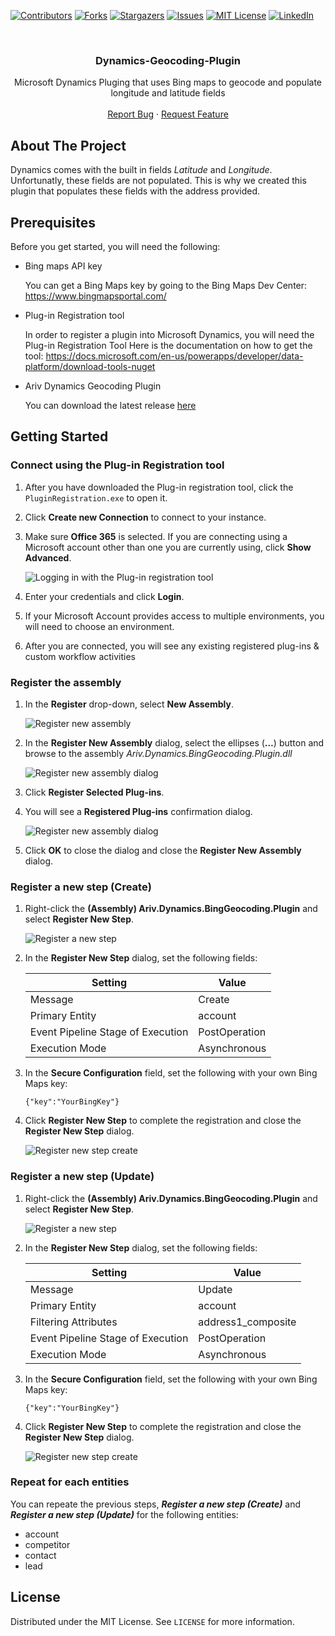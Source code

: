 
[![Contributors][contributors-shield]][contributors-url]
[![Forks][forks-shield]][forks-url]
[![Stargazers][stars-shield]][stars-url]
[![Issues][issues-shield]][issues-url]
[![MIT License][license-shield]][license-url]
[![LinkedIn][linkedin-shield]][linkedin-url]

<br />
<p align="center">
  <h3 align="center">Dynamics-Geocoding-Plugin</h3>

  <p align="center">
    Microsoft Dynamics Pluging that uses Bing maps to geocode and populate longitude and latitude fields
    <br />
    <br />
    <a href="https://github.com/othneildrew/Best-README-Template/issues">Report Bug</a>
    ·
    <a href="https://github.com/othneildrew/Best-README-Template/issues">Request Feature</a>
  </p>
</p>

## About The Project
Dynamics comes with the built in fields *Latitude* and *Longitude*. Unfortunatly, these fields are not populated. This is why we created this plugin that populates these fields with the address provided.

## Prerequisites
Before you get started, you will need the following:

 - Bing maps API key

	You can get a Bing Maps key by going to the Bing Maps Dev Center: 
	https://www.bingmapsportal.com/
	
 - Plug-in Registration tool
 
	In order to register a plugin into Microsoft Dynamics, you will need the Plug-in Registration Tool
	Here is the documentation on how to get the tool: 
	https://docs.microsoft.com/en-us/powerapps/developer/data-platform/download-tools-nuget

 - Ariv Dynamics Geocoding Plugin

 	You can download the latest release [here](https://github.com/ariv-inc/Dynamics-Geocoding-Plugin/releases/latest)
	
###

## Getting Started
### Connect using the Plug-in Registration tool

1.  After you have downloaded the Plug-in registration tool, click the  `PluginRegistration.exe`  to open it.
    
2.  Click  **Create new Connection**  to connect to your instance.
    
3.  Make sure  **Office 365**  is selected. If you are connecting using a Microsoft account other than one you are currently using, click  **Show Advanced**.

    ![Logging in with the Plug-in registration tool](https://docs.microsoft.com/en-us/powerapps/developer/data-platform/media/tutorial-write-plug-in-prt-login.png)
    
4.  Enter your credentials and click  **Login**.
    
5.  If your Microsoft Account provides access to multiple environments, you will need to choose an environment.
    
6.  After you are connected, you will see any existing registered plug-ins & custom workflow activities
    
   ### Register the assembly

1.  In the  **Register**  drop-down, select  **New Assembly**. 
    
    ![Register new assembly][register-new-assembly]
    
2.  In the  **Register New Assembly**  dialog, select the ellipses (**…**) button and browse to the assembly *Ariv.Dynamics.BingGeocoding.Plugin.dll*  
    
    ![Register new assembly dialog][register-new-assembly2]
    
3.  Click  **Register Selected Plug-ins**.
    
4.  You will see a  **Registered Plug-ins**  confirmation dialog.
     
    ![Register new assembly dialog][register-new-assembly-confirmation]
     
5.  Click  **OK**  to close the dialog and close the  **Register New Assembly**  dialog.

### Register a new step (Create)

1.  Right-click the  **(Assembly) Ariv.Dynamics.BingGeocoding.Plugin**  and select  **Register New Step**.
    
    ![Register a new step][register-new-step]
    
2.  In the  **Register New Step**  dialog, set the following fields:
       
    | Setting | Value |
    |--|--|
    | Message | Create |
    | Primary Entity| account |
    | Event Pipeline Stage of Execution | PostOperation |
    | Execution Mode | Asynchronous |
    
 3. In the  **Secure Configuration** field, set the following with your own Bing Maps key:

    `{"key":"YourBingKey"}`

4.  Click  **Register New Step**  to complete the registration and close the  **Register New Step**  dialog.

    ![Register new step create][register-new-step-create]

### Register a new step (Update)

1.  Right-click the  **(Assembly) Ariv.Dynamics.BingGeocoding.Plugin**  and select  **Register New Step**.   
    
    ![Register a new step][register-new-step]
    
2.  In the  **Register New Step**  dialog, set the following fields:
       
    | Setting | Value |
    |--|--|
    | Message | Update |
    | Primary Entity| account |
    | Filtering Attributes | address1_composite |
    | Event Pipeline Stage of Execution | PostOperation |
    | Execution Mode | Asynchronous |
    
3.  In the  **Secure Configuration** field, set the following with your own Bing Maps key:

    `{"key":"YourBingKey"}`

4.  Click  **Register New Step**  to complete the registration and close the  **Register New Step**  dialog.

    ![Register new step create][register-new-step-update]

### Repeat for each entities
You can repeate the previous steps, ***Register a new step (Create)*** and ***Register a new step (Update)*** for the following entities:
 - account
 - competitor
 - contact
 - lead

## License

Distributed under the MIT License. See `LICENSE` for more information.

[contributors-shield]: https://img.shields.io/github/contributors/ariv-inc/Dynamics-Geocoding-Plugin.svg?style=for-the-badge
[contributors-url]: https://github.com/ariv-inc/Dynamics-Geocoding-Plugin/graphs/contributors
[forks-shield]: https://img.shields.io/github/forks/ariv-inc/Dynamics-Geocoding-Plugin.svg?style=for-the-badge
[forks-url]: https://github.com/ariv-inc/Dynamics-Geocoding-Plugin/network/members
[stars-shield]: https://img.shields.io/github/stars/ariv-inc/Dynamics-Geocoding-Plugin.svg?style=for-the-badge
[stars-url]: https://github.com/ariv-inc/Dynamics-Geocoding-Plugin/stargazers
[issues-shield]: https://img.shields.io/github/issues/ariv-inc/Dynamics-Geocoding-Plugin.svg?style=for-the-badge
[issues-url]: https://github.com/ariv-inc/Dynamics-Geocoding-Plugin/issues
[license-shield]: https://img.shields.io/github/license/ariv-inc/Dynamics-Geocoding-Plugin?style=for-the-badge
[license-url]: https://github.com/ariv-inc/Dynamics-Geocoding-Plugin/blob/master/LICENSE
[linkedin-shield]: https://img.shields.io/badge/-LinkedIn-black.svg?style=for-the-badge&logo=linkedin&colorB=555
[linkedin-url]: https://linkedin.com/company/ariv-inc/

[register-new-assembly]: images/register-new-assembly.png
[register-new-assembly2]: images/register-new-assembly2.png
[register-new-assembly-confirmation]: images/register-new-assembly-confirmation.png
[register-new-step]: images/register-new-step.png
[register-new-step-create]: images/register-new-step-create.png
[register-new-step-update]: images/register-new-step-update.png

